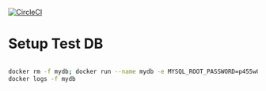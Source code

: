 [![CircleCI](https://circleci.com/bb/nad2000/extracting-cell-formula-blocks-from-excel-file-and-writing-to.svg?style=svg)](https://circleci.com/bb/nad2000/extracting-cell-formula-blocks-from-excel-file-and-writing-to)


# Setup Test DB

```bash

docker rm -f mydb; docker run --name mydb -e MYSQL_ROOT_PASSWORD=p455w0rd -e MYSQL_DATABASE=blocks -p 3306:3306 -d mysql --default-authentication-plugin=mysql_native_password
docker logs -f mydb
```


